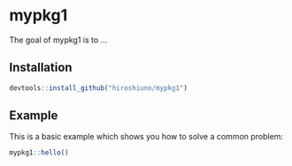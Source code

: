 # mypkg1

<!-- badges: start -->
<!-- badges: end -->

The goal of mypkg1 is to ...

## Installation

``` r
devtools::install_github("hiroshiuno/mypkg1")
```

## Example

This is a basic example which shows you how to solve a common problem:

``` r
mypkg1::hello()
```

